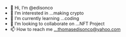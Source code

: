 - 👋 Hi, I’m @edisonco
- 👀 I’m interested in ...making crypto
- 🌱 I’m currently learning ...coding
- 💞️ I’m looking to collaborate on ...NFT Project
- 📫 How to reach me ...thomasedisonco@yahoo.com

<!---
edisonco/edisonco is a ✨ special ✨ repository because its `README.md` (this file) appears on your GitHub profile.
You can click the Preview link to take a look at your changes.
--->
